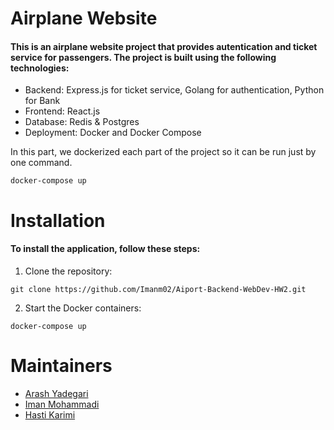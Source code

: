 # Airplane Website
#### This is an airplane website project that provides autentication and ticket service for passengers. The project is built using the following technologies:

* Backend: Express.js for ticket service, Golang for authentication, Python for Bank
* Frontend: React.js
* Database: Redis & Postgres
* Deployment: Docker and Docker Compose

In this part, we dockerized each part of the project so it can be run just by one command.
```
docker-compose up
```

# Installation
#### To install the application, follow these steps:
1. Clone the repository: 
```
git clone https://github.com/Imanm02/Aiport-Backend-WebDev-HW2.git
```

2. Start the Docker containers: 
```
docker-compose up
```

# Maintainers
- [Arash Yadegari](https://github.com/Arash1381-y)
- [Iman Mohammadi](https://github.com/Imanm02)
- [Hasti Karimi](https://github.com/HastiKarimi)
